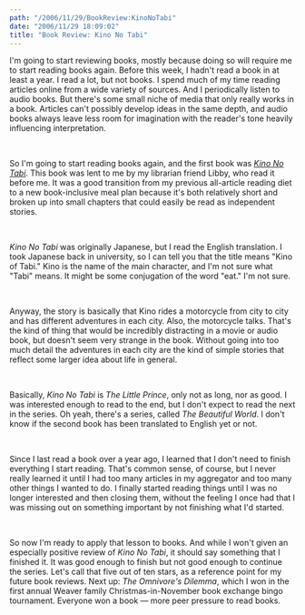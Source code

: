 ```yaml
---
path: "/2006/11/29/BookReview:KinoNoTabi" 
date: "2006/11/29 18:09:02" 
title: "Book Review: Kino No Tabi" 
---
```

<p>I'm going to start reviewing books, mostly because doing so will require me to start reading books again. Before this week, I hadn't read a book in at least a year. I read a lot, but not books. I spend much of my time reading articles online from a wide variety of sources. And I periodically listen to audio books. But there's some small niche of media that only really works in a book. Articles can't possibly develop ideas in the same depth, and audio books always leave less room for imagination with the reader's tone heavily influencing interpretation.</p><br><p>So I'm going to start reading books again, and the first book was <cite><a href="http://www.amazon.com/Beautiful-World-Kino-No-Tabi/dp/1598164554/">Kino No Tabi</a></cite>. This book was lent to me by my librarian friend Libby, who read it before me. It was a good transition from my previous all-article reading diet to a new book-inclusive meal plan because it's both relatively short and broken up into small chapters that could easily be read as independent stories.</p><br><p><cite>Kino No Tabi</cite> was originally Japanese, but I read the English translation. I took Japanese back in university, so I can tell you that the title means "Kino of Tabi." Kino is the name of the main character, and I'm not sure what "Tabi" means. It might be some conjugation of the word "eat." I'm not sure.</p><br><p>Anyway, the story is basically that Kino rides a motorcycle from city to city and has different adventures in each city. Also, the motorcycle talks. That's the kind of thing that would be incredibly distracting in a movie or audio book, but doesn't seem very strange in the book. Without going into too much detail the adventures in each city are the kind of simple stories that reflect some larger idea about life in general.</p><br><p>Basically, <cite>Kino No Tabi</cite> is <cite>The Little Prince</cite>, only not as long, nor as good. I was interested enough to read to the end, but I don't expect to read the next in the series. Oh yeah, there's a series, called <cite>The Beautiful World</cite>. I don't know if the second book has been translated to English yet or not.</p><br><p>Since I last read a book over a year ago, I learned that I don't need to finish everything I start reading. That's common sense, of course, but I never really learned it until I had too many articles in my aggregator and too many other things I wanted to do. I finally started reading things until I was no longer interested and then closing them, without the feeling I once had that I was missing out on something important by not finishing what I'd started.</p><br><p>So now I'm ready to apply that lesson to books. And while I won't given an especially positive review of <cite>Kino No Tabi</cite>, it should say something that I finished it. It was good enough to finish but not good enough to continue the series. Let's call that five out of ten stars, as a reference point for my future book reviews. Next up: <cite>The Omnivore's Dilemma</cite>, which I won in the first annual Weaver family Christmas-in-November book exchange bingo tournament. Everyone won a book &#8212; more peer pressure to read books.</p>